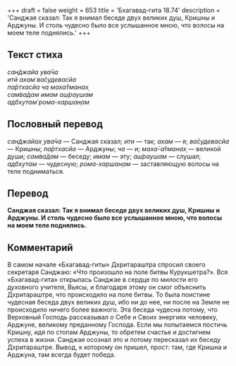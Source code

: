 +++
draft = false
weight = 653
title = 'Бхагавад-гита 18.74'
description = 'Санджая сказал: Так я внимал беседе двух великих душ, Кришны и Арджуны. И столь чудесно было все услышанное мною, что волосы на моем теле поднялись.'
+++

## Текст стиха

_сан̃джайа ува̄ча  
итй ахам̇ ва̄судевасйа  
па̄ртхасйа ча маха̄тманах̣  
сам̇ва̄дам имам аш́раушам  
адбхутам̇ рома-харшан̣ам_

## Пословный перевод

_сан̃джайах̣_ _ува̄ча_ — Санджая сказал; _ити_ — так; _ахам_ — я; _ва̄судевасйа_ — Кришны; _па̄ртхасйа_ — Арджуны; _ча_ — и; _маха̄_\-_а̄тманах̣_ — великой души; _сам̇ва̄дам_ — беседу; _имам_ — эту; _аш́раушам_ — слушал; _адбхутам_ — чудесную; _рома_\-_харшан̣ам_ — заставляющую волосы на теле подниматься.

## Перевод

**Санджая сказал: Так я внимал беседе двух великих душ, Кришны и Арджуны. И столь чудесно было все услышанное мною, что волосы на моем теле поднялись.**

## Комментарий

В самом начале «Бхагавад-гиты» Дхритараштра спросил своего секретаря Санджаю: «Что произошло на поле битвы Курукшетра?». Вся «Бхагавад-гита» открылась Санджае в сердце по милости его духовного учителя, Вьясы, и благодаря этому он смог объяснить Дхритараштре, что происходило на поле битвы. То была поистине чудесная беседа двух великих душ, ибо ни до нее, ни после на Земле не происходило ничего более важного. Эта беседа чудесна потому, что Верховный Господь рассказывал о Себе и Своих энергиях человеку, Арджуне, великому преданному Господа. Если мы попытаемся постичь Кришну, идя по стопам Арджуны, то обретем счастье и достигнем успеха в жизни. Санджая осознал это и потому пересказал их беседу Дхритараштре. Вывод, к которому он пришел, прост: там, где Кришна и Арджуна, там всегда будет победа.
